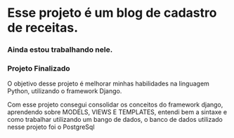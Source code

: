# Esse projeto é um blog de cadastro de receitas.
### Ainda estou trabalhando nele.
### Projeto Finalizado

O objetivo desse projeto é melhorar minhas habilidades na linguagem Python, utilizando o framework Django.

<p>Com esse projeto consegui consolidar os conceitos do framework django, aprendendo sobre MODELS, VIEWS E TEMPLATES, entendi bem a sintaxe e como trabalhar utilizando um bango de dados, o banco de dados utilizado nesse projeto foi o PostgreSql</p>

